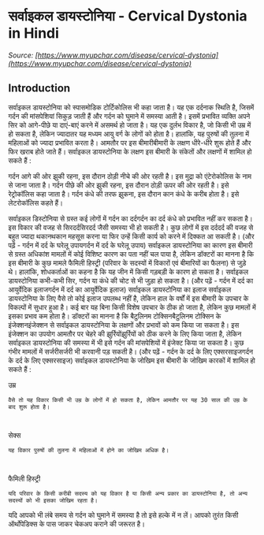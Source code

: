 # सर्वाइकल डायस्टोनिया - Cervical Dystonia in Hindi
_Source: [https://www.myupchar.com/disease/cervical-dystonia](https://www.myupchar.com/disease/cervical-dystonia)_

## Introduction
सर्वाइकल डायस्टोनिया को स्पासमोडिक टोर्टिकोलिस भी कहा जाता है। यह एक दर्दनाक स्थिति है, जिसमें गर्दन की मांसपेशियां सिकुड़ जाती हैं और गर्दन को घुमाने में समस्या आती है। इसमें प्रभावित व्यक्ति अपने सिर को आगे-पीछे या दाएं-बाएं करने में असमर्थ हो जाता है।
यह एक दुर्लभ विकार है, जो किसी भी उम्र में हो सकता है, लेकिन ज्यादातर यह मध्यम आयु वर्ग के लोगों को होता है। हालांकि, यह पुरुषों की तुलना में महिलाओं को ज्यादा प्रभावित करता है। आमतौर पर इस बीमारीबीमारी के लक्षण धीरे-धीरे शुरू होते हैं और फिर खराब होते जाते हैं।
सर्वाइकल डायस्टोनिया के लक्षण
इस बीमारी के संकेतों और लक्षणों में शामिल हो सकते हैं :

गर्दन आगे की ओर झुकी रहना, इस दौरान ठोड़ी नीचे की ओर रहती है। इस मुद्रा को एंटेरोकोलिस के नाम से जाना जाता है।
गर्दन पीछे की ओर झुकी रहना, इस दौरान ठोड़ी ऊपर की ओर रहती है। इसे रेट्रोकॉलिस कहा जाता है।
गर्दन कंधे की तरफ झुकना, इस दौरान कान कंधे के करीब होता है। इसे लेटरोकॉलिस कहते हैं।

सर्वाइकल डिस्टोनिया से ग्रस्त कई लोगों में गर्दन का दर्दगर्दन का दर्द कंधे को प्रभावित नहीं कर सकता है। इस विकार की वजह से सिरदर्दसिरदर्द जैसी समस्या भी हो सकती है। कुछ लोगों में इस दर्ददर्द की वजह से बहुत ज्यादा थकानथकान महसूस करना या फिर उन्हें किसी कार्य को करने में दिक्कत आ सकती है।
(और पढ़ें - गर्दन में दर्द के घरेलू उपायगर्दन में दर्द के घरेलू उपाय)
सर्वाइकल डायस्टोनिया का कारण
इस बीमारी से ग्रस्त अधिकांश मामलों में कोई विशिष्ट कारण का पता नहीं चल पाया है, लेकिन डॉक्टरों का मानना है कि इस बीमारी के कुछ मामले फैमिली हिस्ट्री (परिवार के सदस्यों में विकारों एवं बीमारियों का फैलना) से जुड़े थे। हालांकि, शोधकर्ताओं का कहना है कि यह जीन में किसी गड़बड़ी के कारण हो सकता है। सर्वाइकल डायस्टोनिया कभी-कभी सिर, गर्दन या कंधे की चोट से भी जुड़ा हो सकता है।
(और पढ़ें - गर्दन में दर्द का आयुर्वेदिक इलाजगर्दन में दर्द का आयुर्वेदिक इलाज)
सर्वाइकल डायस्टोनिया का इलाज
सर्वाइकल डायस्टोनिया के लिए वैसे तो कोई इलाज उपलब्ध नहीं है, लेकिन हाल के वर्षों में इस बीमारी के उपचार के विकल्पों में सुधार हुआ है। कई बार यह बिना किसी विशेष उपचार के ठीक हो जाता है, लेकिन कुछ मामलों में इसका प्रभाव कम होता है।
डॉक्टरों का मानना है कि बैटुलिनम टोक्सिनबैटुलिनम टोक्सिन के इंजेक्शनइंजेक्शन से सर्वाइकल डायस्टोनिया के लक्षणों और प्रभावों को कम किया जा सकता है। इस इंजेक्शन का उपयोग आमतौर पर चेहरे की झुर्रियोंझुर्रियों को ठीक करने के लिए किया जाता है, लेकिन सर्वाइकल डायस्टोनिया की समस्या में भी इसे गर्दन की मांसपेशियों में इंजेक्ट किया जा सकता है। कुछ गंभीर मामलों में सर्जरीसर्जरी भी करवानी पड़ सकती है।
(और पढ़ें - गर्दन के दर्द के लिए एक्सरसाइजगर्दन के दर्द के लिए एक्सरसाइज)
सर्वाइकल डायस्टोनिया के जोखिम
इस बीमारी के जोखिम कारकों में शामिल हो सकते हैं :

उम्र
	वैसे तो यह विकार किसी भी उम्र के लोगों में हो सकता है, लेकिन आमतौर पर यह 30 साल की उम्र के बाद शुरू होता है।
	 
सेक्स
	यह विकार पुरुषों की तुलना में महिलाओं में होने का जोखिम अधिक है।
	 
फैमिली हिस्ट्री
	यदि परिवार के किसी करीबी सदस्य को यह विकार है या किसी अन्य प्रकार का डायस्टोनिया है, तो अन्य सदस्यों को भी इसका जोखिम रहता है।

यदि आपको भी लंबे समय से गर्दन को घुमाने में समस्या है तो इसे हल्के में न लें। आपको तुरंत किसी ऑर्थोपेडिक्स के पास जाकर चेकअप कराने की जरूरत है।

